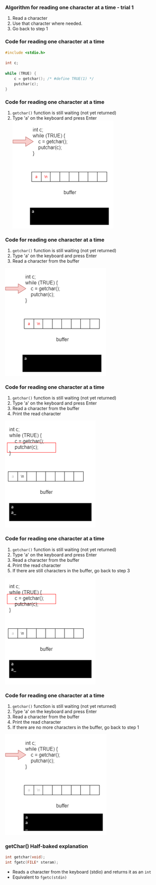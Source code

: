 ### Algorithm for reading one character at a time - trial 1
1. Read a character
2. Use that character where needed.
3. Go back to step 1

### Code for reading one character at a time
```c
#include <stdio.h>

int c;

while (TRUE) {
    c = getchar(); /* #define TRUE(1) */
    putchar(c);
}
```

### Code for reading one character at a time
1. `getchar()` function is still waiting (not yet returned)
2. Type 'a' on the keyboard and press Enter
!['input1'](./input1.png)
  


### Code for reading one character at a time
1. `getchar()` function is still waiting (not yet returned)
2. Type 'a' on the keyboard and press Enter
3. Read a character from the buffer

!['input2'](./input2.png)
  


### Code for reading one character at a time
1. `getchar()` function is still waiting (not yet returned)
2. Type 'a' on the keyboard and press Enter
3. Read a character from the buffer
4. Print the read character
  
!['input3'](./input3.png)


### Code for reading one character at a time
1. `getchar()` function is still waiting (not yet returned)
2. Type 'a' on the keyboard and press Enter
3. Read a character from the buffer
4. Print the read character
5. If there are still characters in the buffer, go back to step 3
  
!['input4'](./input4.png)
  
  

### Code for reading one character at a time
1. `getchar()` function is still waiting (not yet returned)
2. Type 'a' on the keyboard and press Enter
3. Read a character from the buffer
4. Print the read character
5. If there are no more characters in the buffer, go back to step 1
  
!['input5'](./input5.png)


  
### getChar() Half-baked explanation
```c
int getchar(void);
int fgetc(FILE* steram);
```
- Reads a character from the keyboard (stdio) and returns it as an `int`
- Equivalent to `fgetc(stdin)`


